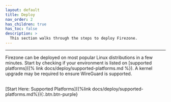 ```yaml
---
layout: default
title: Deploy
nav_order: 2
has_children: true
has_toc: false
description: >
  This section walks through the steps to deploy Firezone.
---
```

---

Firezone can be deployed on most popular Linux distributions in a few minutes.
Start by checking if your environment is listed on
[supported platforms]({% link docs/deploy/supported-platforms.md %}).
A kernel upgrade may be required to ensure WireGuard is supported.

\
[Start Here: Supported Platforms]({%link docs/deploy/supported-platforms.md%}){:.btn.btn-purple}

